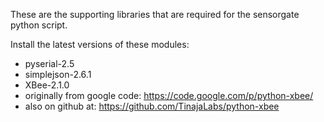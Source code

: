 
These are the supporting libraries that are required for the sensorgate python script.

Install the latest versions of these modules:

* pyserial-2.5
* simplejson-2.6.1
* XBee-2.1.0
 * originally from google code: https://code.google.com/p/python-xbee/
 * also on github at: https://github.com/TinajaLabs/python-xbee

